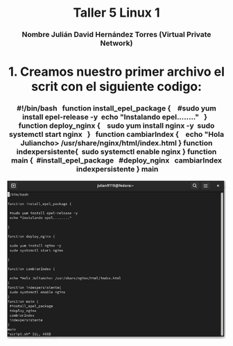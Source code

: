 <h1 align="center">       Taller 5 Linux 1 </h1>

<h3 align="center">Nombre Julián David Hernández Torres  (Virtual Private Network)</h2>
<h1 align="center"> 1. Creamos nuestro primer archivo  el scrit con el siguiente codigo: </h1>
<h3 align="center">#!/bin/bash 
 
function install_epel_package { 
 
 #sudo yum install epel-release -y 
 echo "Instalando epel........" 
 
} 
 
function deploy_nginx { 
 
 sudo yum install nginx -y 
 sudo systemctl start nginx 
 
} 
 
function cambiarIndex { 
 
 echo "Hola Juliancho> /usr/share/nginx/html/index.html 
} 
function indexpersistente{ 
 sudo systemctl enable nginx 
} 
function main { 
 #install_epel_package 
 #deploy_nginx 
 cambiarIndex 
 indexpersistente 
} 
main </h2>

<img src="./1.jpg">
